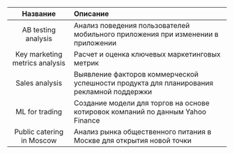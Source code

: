 | __Название__| Описание |
|:-----------:|:-------------|
|AB testing analysis | Анализ поведения пользователей мобильного приложения при изменении в приложении |
|Key marketing metrics analysis|Расчет и оценка ключевых маркетинговых метрик|
|Sales analysis| Выявление факторов коммерческой успешности продукта для планирования рекламной поддержки|
|ML for trading| Создание модели для торгов на основе котировок компаний по данным Yahoo Finance |
|Public catering in Moscow| Анализ рынка общественного питания в Москве для открытия новой точки

